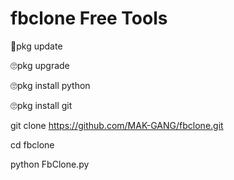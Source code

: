 # fbclone Free Tools

🤟pkg update

🙄pkg upgrade

🙄pkg install python

🙄pkg install git

git clone https://github.com/MAK-GANG/fbclone.git

cd fbclone

python FbClone.py

